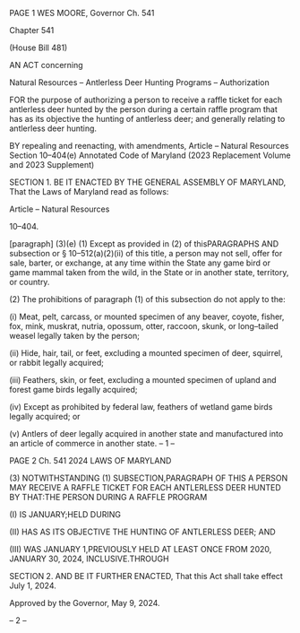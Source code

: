 PAGE 1
WES MOORE, Governor Ch. 541

Chapter 541

(House Bill 481)

AN ACT concerning

Natural Resources – Antlerless Deer Hunting Programs – Authorization

FOR the purpose of authorizing a person to receive a raffle ticket for each antlerless deer
hunted by the person during a certain raffle program that has as its objective the
hunting of antlerless deer; and generally relating to antlerless deer hunting.

BY repealing and reenacting, with amendments,
Article – Natural Resources
Section 10–404(e)
Annotated Code of Maryland
(2023 Replacement Volume and 2023 Supplement)

SECTION 1. BE IT ENACTED BY THE GENERAL ASSEMBLY OF MARYLAND,
That the Laws of Maryland read as follows:

Article – Natural Resources

10–404.

[paragraph] (3)(e) (1) Except as provided in (2) of thisPARAGRAPHS AND
subsection or § 10–512(a)(2)(ii) of this title, a person may not sell, offer for sale, barter, or
exchange, at any time within the State any game bird or game mammal taken from the
wild, in the State or in another state, territory, or country.

(2) The prohibitions of paragraph (1) of this subsection do not apply to the:

(i) Meat, pelt, carcass, or mounted specimen of any beaver, coyote,
fisher, fox, mink, muskrat, nutria, opossum, otter, raccoon, skunk, or long–tailed weasel
legally taken by the person;

(ii) Hide, hair, tail, or feet, excluding a mounted specimen of deer,
squirrel, or rabbit legally acquired;

(iii) Feathers, skin, or feet, excluding a mounted specimen of upland
and forest game birds legally acquired;

(iv) Except as prohibited by federal law, feathers of wetland game
birds legally acquired; or

(v) Antlers of deer legally acquired in another state and
manufactured into an article of commerce in another state.
– 1 –

PAGE 2
Ch. 541 2024 LAWS OF MARYLAND

(3) NOTWITHSTANDING (1) SUBSECTION,PARAGRAPH OF THIS A
PERSON MAY RECEIVE A RAFFLE TICKET FOR EACH ANTLERLESS DEER HUNTED BY
THAT:THE PERSON DURING A RAFFLE PROGRAM

(I) IS JANUARY;HELD DURING

(II) HAS AS ITS OBJECTIVE THE HUNTING OF ANTLERLESS
DEER; AND

(III) WAS JANUARY 1,PREVIOUSLY HELD AT LEAST ONCE FROM
2020, JANUARY 30, 2024, INCLUSIVE.THROUGH

SECTION 2. AND BE IT FURTHER ENACTED, That this Act shall take effect July
1, 2024.

Approved by the Governor, May 9, 2024.

– 2 –